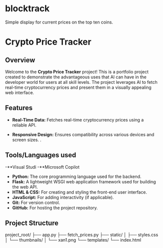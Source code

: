 # blocktrack
Simple display for current prices on the top ten coins. 
# Crypto Price Tracker

## Overview

Welcome to the **Crypto Price Tracker** project! This is a portfolio project created to demonstrate the advantageous uses that AI can have in the developer world for users at all skill levels. The project leverages AI to fetch real-time cryptocurrency prices and present them in a visually appealing web interface.

## Features

- **Real-Time Data:** Fetches real-time cryptocurrency prices using a reliable API.

- **Responsive Design:** Ensures compatibility across various devices and screen sizes.
.

## Tools/Languages used ##
-**Visual Studi
-**Microsoft Copilot
- **Python:** The core programming language used for the backend.
- **Flask:** A lightweight WSGI web application framework used for building the web API.
- **HTML & CSS:** For creating and styling the front-end user interface.
- **JavaScript:** For adding interactivity (if applicable).
- **Git:** For version control.
- **GitHub:** For hosting the project repository.

## Project Structure


project_root/
├── app.py
├── fetch_prices.py
├── static/
│   ├── styles.css
│   └── thumbnails/
│       └── xan1.png
└── templates/
    └── index.html
